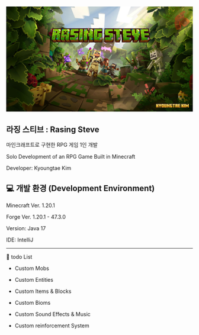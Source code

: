 ![rasing_steve_poster](https://github.com/KT20201224/RasingSteve/blob/main/png/rasing_steve_poster.jpg)

## 라징 스티브 : Rasing Steve
마인크래프트로 구현한 RPG 게임 1인 개발

Solo Development of an RPG Game Built in Minecraft

Developer: Kyoungtae Kim

## 💻 개발 환경 (Development Environment)
Minecraft Ver. 1.20.1

Forge Ver. 1.20.1 - 47.3.0

Version: Java 17

IDE: IntelliJ


---

📝 todo List

- Custom Mobs

- Custom Entities

- Custom Items & Blocks

- Custom Bioms

- Custom Sound Effects & Music

- Custom reinforcement System

